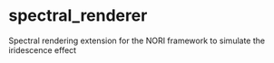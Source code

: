 # spectral_renderer
Spectral rendering extension for the NORI framework to simulate the iridescence effect
